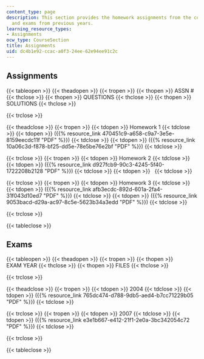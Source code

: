 ```yaml
---
content_type: page
description: This section provides the homework assignments from the course, solutions,
  and exams from previous years.
learning_resource_types:
- Assignments
ocw_type: CourseSection
title: Assignments
uid: dc4b1e92-ccac-a0f3-24ee-62e94ee91c2c
---
```


Assignments
-----------

{{< tableopen >}}
{{< theadopen >}}
{{< tropen >}}
{{< thopen >}}
ASSN #
{{< thclose >}}
{{< thopen >}}
QUESTIONS
{{< thclose >}}
{{< thopen >}}
SOLUTIONS
{{< thclose >}}

{{< trclose >}}

{{< theadclose >}}
{{< tropen >}}
{{< tdopen >}}
Homework 1
{{< tdclose >}}
{{< tdopen >}}
({{% resource_link 470451c9-a658-c9a7-3e5e-8159eecdc11f "PDF" %}})
{{< tdclose >}}
{{< tdopen >}}
({{% resource_link 10a06c3d-f878-bf25-dd5e-78e5be76e2bf "PDF" %}})
{{< tdclose >}}

{{< trclose >}}
{{< tropen >}}
{{< tdopen >}}
Homework 2
{{< tdclose >}}
{{< tdopen >}}
({{% resource_link d927fcb9-90c3-4245-5f40-1722208b2128 "PDF" %}})
{{< tdclose >}}
{{< tdopen >}}
 
{{< tdclose >}}

{{< trclose >}}
{{< tropen >}}
{{< tdopen >}}
Homework 3
{{< tdclose >}}
{{< tdopen >}}
({{% resource_link afb3ecdc-892d-601a-2fa4-31f043d10ed7 "PDF" %}})
{{< tdclose >}}
{{< tdopen >}}
({{% resource_link 9053bacd-d29a-ac97-8c5e-5623b34a3edd "PDF" %}})
{{< tdclose >}}

{{< trclose >}}

{{< tableclose >}}

Exams
-----

{{< tableopen >}}
{{< theadopen >}}
{{< tropen >}}
{{< thopen >}}
EXAM YEAR
{{< thclose >}}
{{< thopen >}}
FILES
{{< thclose >}}

{{< trclose >}}

{{< theadclose >}}
{{< tropen >}}
{{< tdopen >}}
2004
{{< tdclose >}}
{{< tdopen >}}
({{% resource_link 765dc474-d788-9db5-aed4-b7cc71229b05 "PDF" %}})
{{< tdclose >}}

{{< trclose >}}
{{< tropen >}}
{{< tdopen >}}
2007
{{< tdclose >}}
{{< tdopen >}}
({{% resource_link e3e1b667-e412-21f1-2e0a-3bc342054c72 "PDF" %}})
{{< tdclose >}}

{{< trclose >}}

{{< tableclose >}}